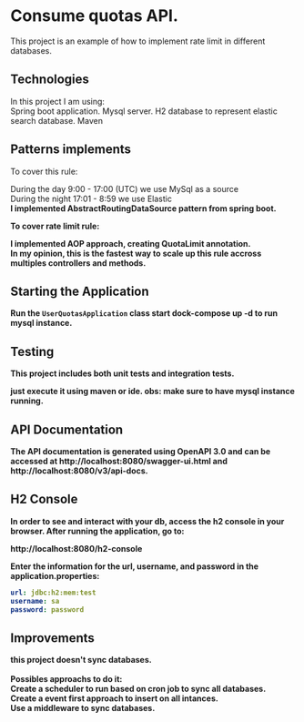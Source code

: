 # Consume quotas API. 

This project is an example of how to implement rate limit in different databases. 

## Technologies

In this project I am using:  
Spring boot application.
Mysql server. 
H2 database to represent elastic search database. 
Maven

## Patterns implements

To cover this rule: </br> 

During the day 9:00 - 17:00 (UTC) we use MySql as a source </br>
During the night 17:01 - 8:59 we use Elastic </br> 
<b>I implemented AbstractRoutingDataSource pattern from spring boot. <b>


To cover rate limit rule: </br> 

I implemented AOP approach, creating QuotaLimit annotation. </br> 
In my opinion, this is the fastest way to scale up this rule accross multiples controllers and methods. 



## Starting the Application

Run the `UserQuotasApplication` class
start dock-compose up -d to run mysql instance. 



## Testing
This project includes both unit tests and integration tests.

just execute it using maven or ide. 
obs: make sure to have mysql instance running. 




## API Documentation
The API documentation is generated using OpenAPI 3.0 and can be accessed at http://localhost:8080/swagger-ui.html and http://localhost:8080/v3/api-docs.

## H2 Console

In order to see and interact with your db, access the h2 console in your browser.
After running the application, go to:

http://localhost:8080/h2-console

Enter the information for the url, username, and password in the application.properties:

```yml
url: jdbc:h2:mem:test
username: sa 
password: password
```

## Improvements 

this project doesn't sync databases. </br>   
Possibles approachs to do it: </br> 
Create a  scheduler to run based on cron job to sync all databases. </br> 
Create a event first approach to insert on all intances. </br> 
Use a middleware to sync databases. 

